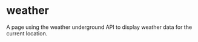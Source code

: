 # weather
A page using the weather underground API to display weather data for the current location.
